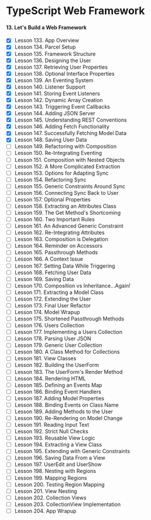 # TypeScript Web Framework

#### 13. Let's Build a Web Framework

- [x] Lesson 133. App Overview
- [x] Lesson 134. Parcel Setup
- [x] Lesson 135. Framework Structure
- [x] Lesson 136. Designing the User
- [x] Lesson 137. Retrieving User Properties
- [x] Lesson 138. Optional Interface Properties
- [x] Lesson 139. An Eventing System
- [x] Lesson 140. Listener Support
- [x] Lesson 141. Storing Event Listeners
- [x] Lesson 142. Dynamic Array Creation
- [x] Lesson 143. Triggering Event Callbacks
- [x] Lesson 144. Adding JSON Server
- [x] Lesson 145. Understanding REST Conventions
- [x] Lesson 146. Adding Fetch Functionality
- [x] Lesson 147. Successfully Fetching Model Data
- [x] Lesson 148. Saving User Data
- [ ] Lesson 149. Refactoring with Composition
- [ ] Lesson 150. Re-Integrating Eventing
- [ ] Lesson 151. Composition with Nested Objects
- [ ] Lesson 152. A More Complicated Extraction
- [ ] Lesson 153. Options for Adapting Sync
- [ ] Lesson 154. Refactoring Sync
- [ ] Lesson 155. Generic Constraints Around Sync
- [ ] Lesson 156. Connecting Sync Back to User
- [ ] Lesson 157. Optional Properties
- [ ] Lesson 158. Extracting an Attributes Class
- [ ] Lesson 159. The Get Method's Shortcoming
- [ ] Lesson 160. Two Important Rules
- [ ] Lesson 161. An Advanced Generic Constraint
- [ ] Lesson 162. Re-Integrating Attributes
- [ ] Lesson 163. Composition is Delegation
- [ ] Lesson 164. Reminder on Accessors
- [ ] Lesson 165. Passthrough Methods
- [ ] Lesson 166. A Context Issue
- [ ] Lesson 167. Setting Data While Triggering
- [ ] Lesson 168. Fetching User Data
- [ ] Lesson 169. Saving Data
- [ ] Lesson 170. Composition vs Inheritance...Again!
- [ ] Lesson 171. Extracting a Model Class
- [ ] Lesson 172. Extending the User
- [ ] Lesson 173. Final User Refactor
- [ ] Lesson 174. Model Wrapup
- [ ] Lesson 175. Shortened Passthrough Methods
- [ ] Lesson 176. Users Collection
- [ ] Lesson 177. Implementing a Users Collection
- [ ] Lesson 178. Parsing User JSON
- [ ] Lesson 179. Generic User Collection
- [ ] Lesson 180. A Class Method for Collections
- [ ] Lesson 181. View Classes
- [ ] Lesson 182. Building the UserForm
- [ ] Lesson 183. The UserForm's Render Method
- [ ] Lesson 184. Rendering HTML
- [ ] Lesson 185. Defining an Events Map
- [ ] Lesson 186. Binding Event Handlers
- [ ] Lesson 187. Adding Model Properties
- [ ] Lesson 188. Binding Events on Class Name
- [ ] Lesson 189. Adding Methods to the User
- [ ] Lesson 190. Re-Rendering on Model Change
- [ ] Lesson 191. Reading Input Text
- [ ] Lesson 192. Strict Null Checks
- [ ] Lesson 193. Reusable View Logic
- [ ] Lesson 194. Extracting a View Class
- [ ] Lesson 195. Extending with Generic Constraints
- [ ] Lesson 196. Saving Data From a View
- [ ] Lesson 197. UserEdit and UserShow
- [ ] Lesson 198. Nesting with Regions
- [ ] Lesson 199. Mapping Regions
- [ ] Lesson 200. Testing Region Mapping
- [ ] Lesson 201. View Nesting
- [ ] Lesson 202. Collection Views
- [ ] Lesson 203. CollectionView Implementation
- [ ] Lesson 204. App Wrapup
